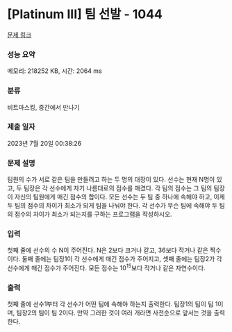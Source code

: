 # [Platinum III] 팀 선발 - 1044 

[문제 링크](https://www.acmicpc.net/problem/1044) 

### 성능 요약

메모리: 218252 KB, 시간: 2064 ms

### 분류

비트마스킹, 중간에서 만나기

### 제출 일자

2023년 7월 20일 00:38:26

### 문제 설명

<p>팀원의 수가 서로 같은 팀을 만들려고 하는 두 명의 대장이 있다. 선수는 현재 N명이 있고, 두 팀장은 각 선수에게 자기 나름대로의 점수를 매겼다. 각 팀의 점수는 그 팀의 팀장이 자신의 팀원에게 매긴 점수의 합이다. 모든 선수는 두 팀 중 하나에 속해야 하고, 이제 두 팀의 점수의 차이가 최소가 되게 팀을 나눠야 한다. 각 선수가 무슨 팀에 속해야 두 팀의 점수의 차이가 최소가 되는지를 구하는 프로그램을 작성하시오.</p>

### 입력 

 <p>첫째 줄에 선수의 수 N이 주어진다. N은 2보다 크거나 같고, 36보다 작거나 같은 짝수이다. 둘째 줄에는 팀장1이 각 선수에게 매긴 점수가 주어지고, 셋째 줄에는 팀장2가 각 선수에게 매긴 점수가 주어진다. 모든 점수는 10<sup>15</sup>보다 작거나 같은 자연수이다.</p>

### 출력 

 <p>첫째 줄에 선수1부터 각 선수가 어떤 팀에 속해야 하는지 출력한다. 팀장1의 팀이 팀 1이며, 팀장2의 팀이 팀 2이다. 만약 그러한 것이 여러 개라면 사전순으로 앞서는 것을 출력한다.</p>

